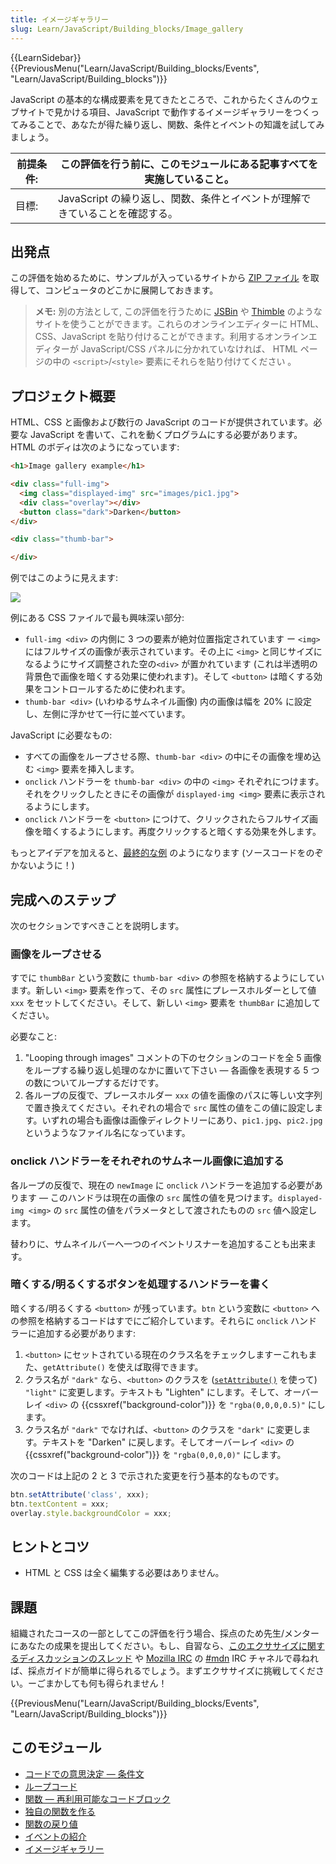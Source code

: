 ```yaml
---
title: イメージギャラリー
slug: Learn/JavaScript/Building_blocks/Image_gallery
---
```


{{LearnSidebar}}{{PreviousMenu("Learn/JavaScript/Building_blocks/Events", "Learn/JavaScript/Building_blocks")}}

JavaScript の基本的な構成要素を見てきたところで、これからたくさんのウェブサイトで見かける項目、JavaScript で動作するイメージギャラリーをつくってみることで、あなたが得た繰り返し、関数、条件とイベントの知識を試してみましょう。

| 前提条件: | この評価を行う前に、このモジュールにある記事すべてを実施していること。      |
| --------- | --------------------------------------------------------------------------- |
| 目標:     | JavaScript の繰り返し、関数、条件とイベントが理解できていることを確認する。 |

## 出発点

この評価を始めるために、サンプルが入っているサイトから [ZIP ファイル](https://github.com/mdn/learning-area/blob/master/javascript/building-blocks/gallery/gallery-start.zip?raw=true) を取得して、コンピュータのどこかに展開しておきます。

> **メモ:** 別の方法として, この評価を行うために [JSBin](https://jsbin.com/) や [Thimble](https://thimble.mozilla.org/) のようなサイトを使うことができます。これらのオンラインエディターに HTML、CSS、JavaScript を貼り付けることができます。利用するオンラインエディターが JavaScript/CSS パネルに分かれていなければ、 HTML ページの中の `<script>`/`<style>` 要素にそれらを貼り付けてください 。

## プロジェクト概要

HTML、CSS と画像および数行の JavaScript のコードが提供されています。必要な JavaScript を書いて、これを動くプログラムにする必要があります。HTML のボディは次のようになっています:

```html
<h1>Image gallery example</h1>

<div class="full-img">
  <img class="displayed-img" src="images/pic1.jpg">
  <div class="overlay"></div>
  <button class="dark">Darken</button>
</div>

<div class="thumb-bar">

</div>
```

例ではこのように見えます:

![](gallery.png)

例にある CSS ファイルで最も興味深い部分:

- `full-img <div>` の内側に 3 つの要素が絶対位置指定されています ー `<img>` にはフルサイズの画像が表示されています。その上に `<img>` と同じサイズになるようにサイズ調整された空の`<div>` が置かれています (これは半透明の背景色で画像を暗くする効果に使われます)。そして `<button>` は暗くする効果をコントロールするために使われます。
- `thumb-bar <div>` (いわゆるサムネイル画像) 内の画像は幅を 20% に設定し、左側に浮かせて一行に並べています。

JavaScript に必要なもの:

- すべての画像をループさせる際、`thumb-bar <div>` の中にその画像を埋め込む `<img>` 要素を挿入します。
- `onclick` ハンドラーを `thumb-bar <div>` の中の `<img>` それぞれにつけます。それをクリックしたときにその画像が `displayed-img <img>` 要素に表示されるようにします。
- `onclick` ハンドラーを `<button>` につけて、クリックされたらフルサイズ画像を暗くするようにします。再度クリックすると暗くする効果を外します。

もっとアイデアを加えると、[最終的な例](http://mdn.github.io/learning-area/javascript/building-blocks/gallery/) のようになります (ソースコードをのぞかないように！)

## 完成へのステップ

次のセクションですべきことを説明します。

### 画像をループさせる

すでに `thumbBar` という変数に `thumb-bar <div>` の参照を格納するようにしています。新しい `<img>` 要素を作って、その `src` 属性にプレースホルダーとして値 `xxx` をセットしてください。そして、新しい `<img>` 要素を `thumbBar` に追加してください。

必要なこと:

1. "Looping through images" コメントの下のセクションのコードを全 5 画像をループする繰り返し処理のなかに置いて下さい — 各画像を表現する 5 つの数についてループするだけです。
2. 各ループの反復で、プレースホルダー `xxx` の値を画像のパスに等しい文字列で置き換えてください。それぞれの場合で `src` 属性の値をこの値に設定します。いずれの場合も画像は画像ディレクトリーにあり、`pic1.jpg`、`pic2.jpg` というようなファイル名になっています。

### onclick ハンドラーをそれぞれのサムネール画像に追加する

各ループの反復で、現在の `newImage` に `onclick` ハンドラーを追加する必要があります — このハンドラは現在の画像の `src` 属性の値を見つけます。`displayed-img <img>` の `src` 属性の値をパラメータとして渡されたものの `src` 値へ設定します。

替わりに、サムネイルバーへ一つのイベントリスナーを追加することも出来ます。

### 暗くする/明るくするボタンを処理するハンドラーを書く

暗くする/明るくする `<button>` が残っています。`btn` という変数に `<button>` への参照を格納するコードはすでにご紹介しています。それらに `onclick` ハンドラーに追加する必要があります:

1. `<button>` にセットされている現在のクラス名をチェックしますーこれもまた、`getAttribute()` を使えば取得できます。
2. クラス名が `"dark"` なら、`<button>` のクラスを ([`setAttribute()`](/ja/docs/Web/API/Element/setAttribute) を使って) `"light"` に変更します。テキストも "Lighten" にします。そして、オーバーレイ `<div>` の {{cssxref("background-color")}} を `"rgba(0,0,0,0.5)"` にします。
3. クラス名が `"dark"` でなければ、`<button>` のクラスを `"dark"` に変更します。テキストを "Darken" に戻します。そしてオーバーレイ `<div>` の {{cssxref("background-color")}} を `"rgba(0,0,0,0)"` にします。

次のコードは上記の 2 と 3 で示された変更を行う基本的なものです。

```js
btn.setAttribute('class', xxx);
btn.textContent = xxx;
overlay.style.backgroundColor = xxx;
```

## ヒントとコツ

- HTML と CSS は全く編集する必要はありません。

## 課題

組織されたコースの一部としてこの評価を行う場合、採点のため先生/メンターにあなたの成果を提出してください。もし、自習なら、[このエクササイズに関するディスカッションのスレッド](https://discourse.mozilla.org/t/image-gallery-assessment/24687) や [Mozilla IRC](https://wiki.mozilla.org/IRC) の [#mdn](irc://irc.mozilla.org/mdn) IRC チャネルで尋ねれば、採点ガイドが簡単に得られるでしょう。まずエクササイズに挑戦してください。ーごまかしても何も得られません！

{{PreviousMenu("Learn/JavaScript/Building_blocks/Events", "Learn/JavaScript/Building_blocks")}}

## このモジュール

- [コードでの意思決定 — 条件文](/ja/docs/Learn/JavaScript/Building_blocks/conditionals)
- [ループコード](/ja/docs/Learn/JavaScript/Building_blocks/Looping_code)
- [関数 — 再利用可能なコードブロック](/ja/docs/Learn/JavaScript/Building_blocks/Functions)
- [独自の関数を作る](/ja/docs/Learn/JavaScript/Building_blocks/Build_your_own_function)
- [関数の戻り値](/ja/docs/Learn/JavaScript/Building_blocks/Return_values)
- [イベントの紹介](/ja/docs/Learn/JavaScript/Building_blocks/Events)
- [イメージギャラリー](/ja/docs/Learn/JavaScript/Building_blocks/Image_gallery)
